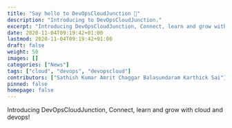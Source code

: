 ```yaml
---
title: "Say hello to DevOpsCloudJunction 👋"
description: "Introducing to DevOpsCloudJunction."
excerpt: "Introducing DevOpsCloudJunction, Connect, learn and grow with cloud and devops!"
date: 2020-11-04T09:19:42+01:00
lastmod: 2020-11-04T09:19:42+01:00
draft: false
weight: 50
images: []
categories: ["News"]
tags: ["cloud", "devops", "devopscloud"]
contributors: ["Sathish Kumar Amrit Chaggar Balasundaram Karthick Sai"]
pinned: false
homepage: false
---
```


Introducing DevOpsCloudJunction, Connect, learn and grow with cloud and devops!
